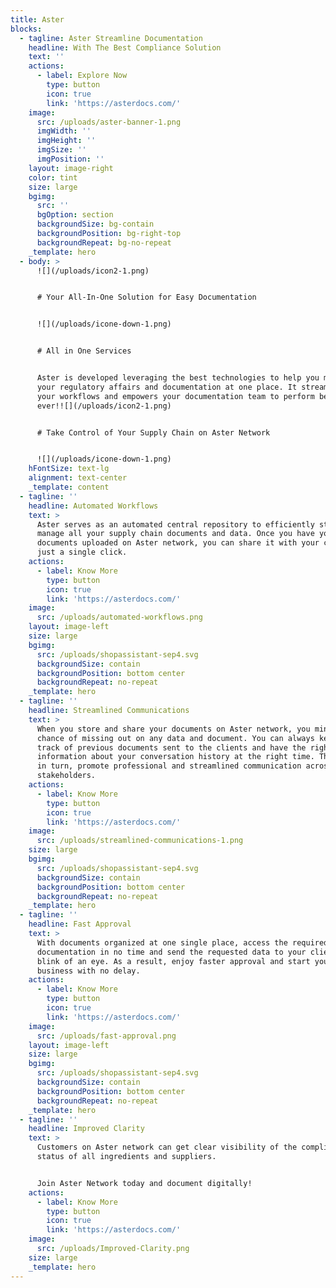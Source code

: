 ```yaml
---
title: Aster
blocks:
  - tagline: Aster Streamline Documentation
    headline: With The Best Compliance Solution
    text: ''
    actions:
      - label: Explore Now
        type: button
        icon: true
        link: 'https://asterdocs.com/'
    image:
      src: /uploads/aster-banner-1.png
      imgWidth: ''
      imgHeight: ''
      imgSize: ''
      imgPosition: ''
    layout: image-right
    color: tint
    size: large
    bgimg:
      src: ''
      bgOption: section
      backgroundSize: bg-contain
      backgroundPosition: bg-right-top
      backgroundRepeat: bg-no-repeat
    _template: hero
  - body: >
      ![](/uploads/icon2-1.png)


      # Your All-In-One Solution for Easy Documentation


      ![](/uploads/icone-down-1.png)


      # All in One Services


      Aster is developed leveraging the best technologies to help you manage all
      your regulatory affairs and documentation at one place. It streamlines
      your workflows and empowers your documentation team to perform better than
      ever!![](/uploads/icon2-1.png)


      # Take Control of Your Supply Chain on Aster Network


      ![](/uploads/icone-down-1.png)
    hFontSize: text-lg
    alignment: text-center
    _template: content
  - tagline: ''
    headline: Automated Workflows
    text: >
      Aster serves as an automated central repository to efficiently store and
      manage all your supply chain documents and data. Once you have your
      documents uploaded on Aster network, you can share it with your clients in
      just a single click.
    actions:
      - label: Know More
        type: button
        icon: true
        link: 'https://asterdocs.com/'
    image:
      src: /uploads/automated-workflows.png
    layout: image-left
    size: large
    bgimg:
      src: /uploads/shopassistant-sep4.svg
      backgroundSize: contain
      backgroundPosition: bottom center
      backgroundRepeat: no-repeat
    _template: hero
  - tagline: ''
    headline: Streamlined Communications
    text: >
      When you store and share your documents on Aster network, you minimize the
      chance of missing out on any data and document. You can always keep a
      track of previous documents sent to the clients and have the right
      information about your conversation history at the right time. This will,
      in turn, promote professional and streamlined communication across
      stakeholders.
    actions:
      - label: Know More
        type: button
        icon: true
        link: 'https://asterdocs.com/'
    image:
      src: /uploads/streamlined-communications-1.png
    size: large
    bgimg:
      src: /uploads/shopassistant-sep4.svg
      backgroundSize: contain
      backgroundPosition: bottom center
      backgroundRepeat: no-repeat
    _template: hero
  - tagline: ''
    headline: Fast Approval
    text: >
      With documents organized at one single place, access the required
      documentation in no time and send the requested data to your client at the
      blink of an eye. As a result, enjoy faster approval and start your key
      business with no delay.
    actions:
      - label: Know More
        type: button
        icon: true
        link: 'https://asterdocs.com/'
    image:
      src: /uploads/fast-approval.png
    layout: image-left
    size: large
    bgimg:
      src: /uploads/shopassistant-sep4.svg
      backgroundSize: contain
      backgroundPosition: bottom center
      backgroundRepeat: no-repeat
    _template: hero
  - tagline: ''
    headline: Improved Clarity
    text: >
      Customers on Aster network can get clear visibility of the compliance
      status of all ingredients and suppliers.


      Join Aster Network today and document digitally!
    actions:
      - label: Know More
        type: button
        icon: true
        link: 'https://asterdocs.com/'
    image:
      src: /uploads/Improved-Clarity.png
    size: large
    _template: hero
---
```


